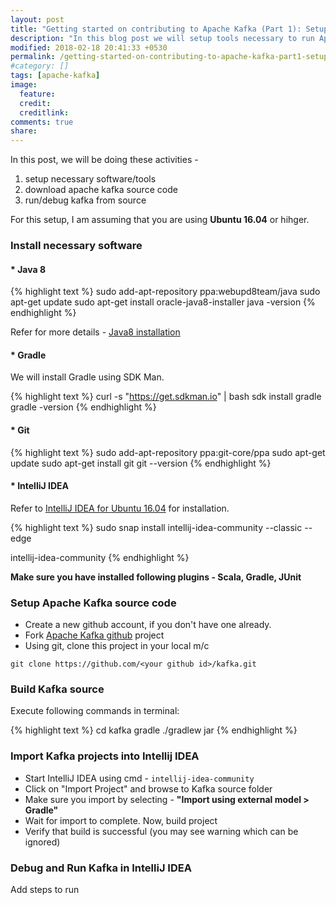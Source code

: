 ```yaml
---
layout: post
title: "Getting started on contributing to Apache Kafka (Part 1): Setup tools and source code"
description: "In this blog post we will setup tools necessary to run Apache Kafka from source"
modified: 2018-02-18 20:41:33 +0530
permalink: /getting-started-on-contributing-to-apache-kafka-part1-setup-tools-and-source-code/
#category: []
tags: [apache-kafka]
image:
  feature: 
  credit: 
  creditlink: 
comments: true
share: 
---
```


In this post, we will be doing these activities -
1. setup necessary software/tools
2. download apache kafka source code
3. run/debug kafka from source

For this setup, I am assuming that you are using **Ubuntu 16.04** or hihger.

### Install necessary software

#### * Java 8
{% highlight text %}
sudo add-apt-repository ppa:webupd8team/java
sudo apt-get update
sudo apt-get install oracle-java8-installer
java -version
{% endhighlight %}

Refer for more details - [Java8 installation]

#### * Gradle
We will install Gradle using SDK Man.

{% highlight text %}
curl -s "https://get.sdkman.io" | bash
sdk install gradle
gradle -version
{% endhighlight %}


#### * Git
{% highlight text %}
sudo add-apt-repository ppa:git-core/ppa
sudo apt-get update
sudo apt-get install git
git --version
{% endhighlight %}

#### * IntelliJ IDEA
Refer to [IntelliJ IDEA for Ubuntu 16.04] for installation.

{% highlight text %}
sudo snap install intellij-idea-community --classic --edge

intellij-idea-community
{% endhighlight %}

**Make sure you have installed following plugins - Scala, Gradle, JUnit**

### Setup Apache Kafka source code
* Create a new github account, if you don't have one already.
* Fork [Apache Kafka github] project
* Using git, clone this project in your local m/c

`git clone https://github.com/<your github id>/kafka.git`

### Build Kafka source
Execute following commands in terminal:

{% highlight text %}
cd kafka
gradle
./gradlew jar
{% endhighlight %}

### Import Kafka projects into Intellij IDEA
* Start IntelliJ IDEA using cmd - `intellij-idea-community`
* Click on "Import Project" and browse to Kafka source folder
* Make sure you import by selecting - **"Import using external model > Gradle"**
* Wait for import to complete. Now, build project
* Verify that build is successful (you may see warning which can be ignored)


### Debug and Run Kafka in IntelliJ IDEA
Add steps to run

[Java8 installation]:http://tipsonubuntu.com/2016/07/31/install-oracle-java-8-9-ubuntu-16-04-linux-mint-18/
[Scala-IDE]:http://scala-ide.org
[Apache Kafka github]:https://github.com/apache/kafka
[IntelliJ IDEA for Ubuntu 16.04]:https://blog.jetbrains.com/idea/2017/11/install-intellij-idea-with-snaps/

